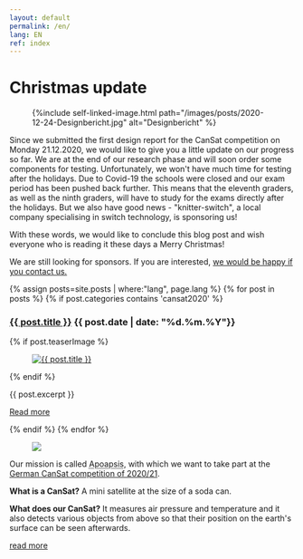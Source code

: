 ```yaml
---
layout: default
permalink: /en/
lang: EN
ref: index
---
```


# Christmas update 

<figure class="center medium">
  {%include self-linked-image.html path="/images/posts/2020-12-24-Designbericht.jpg" alt="Designbericht" %}
</figure>


Since we submitted the first design report for the CanSat competition on Monday 21.12.2020, we would like to give you a little update on our progress so far. We are at the end of our research phase and will soon order some components for testing. Unfortunately, we won't have much time for testing after the holidays. Due to Covid-19 the schools were closed and our exam period has been pushed back further. This means that the eleventh graders, as well as the ninth graders, will have to study for the exams directly after the holidays. But we also have good news - "knitter-switch", a local company specialising in switch technology, is sponsoring us! 

With these words, we would like to conclude this blog post and wish everyone who is reading it these days a Merry Christmas!


<p>We are still looking for sponsors. If you are interested, <a href="mailto:{{ site.footer-links.email }}" target="_blank">we would be happy if you contact us.</a></p>

{% assign posts=site.posts | where:"lang", page.lang %}
{% for post in posts %}
{% if post.categories contains 'cansat2020' %}
<article class="post clearfix">
  <h3><a href="{{ site.baseurl }}{{ post.url }}">{{ post.title }}</a> <span class="meta">{{ post.date | date: "%d.%m.%Y"}}</span></h3>

  {% if post.teaserImage %}
    <figure class="left">
      <a href="{{ post.url }}">
        <img src="{{ post.teaserImage }}" alt="{{ post.title }}" />
      </a>
    </figure>
  {% endif %}

  <div class="entry">
    {{ post.excerpt }}
  </div>

  <a href="{{ site.baseurl }}{{ post.url }}" class="read-more">Read more</a>
</article>
{% endif %}
{% endfor %}

<div class="page-banner side-figure">
  <figure class="medium">
    <img src="{{ site.baseurl }}/images/logo-1024x512.png" />
  </figure>
  <div>
    <p>Our mission is called <abbr title="Apoapsis is an astronomical term: It describes the furthest point of an orbit from the central mass.">Apoapsis</abbr>, with which we want to take part at the <a href="https://cansat.de" target="_blank">German CanSat competition of 2020/21</a>.</p>
    <p><strong>What is a CanSat?</strong> A mini satellite at the size of a soda can.</p><!--beverage can?-->
    <p><strong>What does our CanSat?</strong> It measures air pressure and temperature and it also detects various objects from above so that their position on the earth's surface can be seen afterwards.</p>
    <p><a href="{{ site.baseurl }}/en/about/" class="read-more">read more</a></p>
  </div>
</div>
